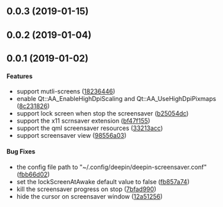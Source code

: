 <a name="0.0.3"></a>
## 0.0.3 (2019-01-15)




<a name="0.0.2"></a>
## 0.0.2 (2019-01-04)




<a name="0.0.1"></a>
## 0.0.1 (2019-01-02)


#### Features

*   support mutli-screens ([18236446](18236446))
*   enable Qt::AA_EnableHighDpiScaling and Qt::AA_UseHighDpiPixmaps ([8c231826](8c231826))
*   support lock screen when stop the screensaver ([b25054dc](b25054dc))
*   support the x11 scrnsaver extension ([bf47f155](bf47f155))
*   support the qml screensaver resources ([33213acc](33213acc))
*   support screensaver view ([98556a03](98556a03))

#### Bug Fixes

*   the config file path to "~/.config/deepin/deepin-screensaver.conf" ([fbb66d02](fbb66d02))
*   set the lockScreenAtAwake default value to false ([fb857a74](fb857a74))
*   kill the screensaver progress on stop ([7bfad990](7bfad990))
*   hide the cursor on screensaver window ([12a51256](12a51256))



